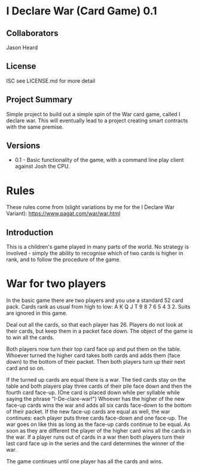 I Declare War (Card Game) 0.1
===

Collaborators
---
Jason Heard

License
---
ISC see LICENSE.md for more detail

Project Summary
---
Simple project to build out a simple spin of the War card game, called I declare war. This will eventually lead to a project creating smart contracts with the same premise.

Versions
---
- 0.1 - Basic functionality of the game, with a command line play client against Josh the CPU.

Rules
======
These rules come from (slight variations by me for the I Declare War Variant):
https://www.pagat.com/war/war.html

Introduction
---

This is a children's game played in many parts of the world. No strategy is involved - simply the ability to recognise which of two cards is higher in rank, and to follow the procedure of the game.

War for two players
======
In the basic game there are two players and you use a standard 52 card pack. Cards rank as usual from high to low: A K Q J T 9 8 7 6 5 4 3 2. Suits are ignored in this game.

Deal out all the cards, so that each player has 26. Players do not look at their cards, but keep them in a packet face down. The object of the game is to win all the cards.

Both players now turn their top card face up and put them on the table. Whoever turned the higher card takes both cards and adds them (face down) to the bottom of their packet. Then both players turn up their next card and so on.

If the turned up cards are equal there is a war. The tied cards stay on the table and both players play three cards of their pile face down and then the fourth card face-up. (One card is placed down while per syllable while saying the phrase "I-De-clare-war!") Whoever has the higher of the new face-up cards wins the war and adds all six cards face-down to the bottom of their packet. If the new face-up cards are equal as well, the war continues: each player puts three cards face-down and one face-up. The war goes on like this as long as the face-up cards continue to be equal. As soon as they are different the player of the higher card wins all the cards in the war. If a player runs out of cards in a war then both players turn their last card face up in the series and the card determines the winner of the war.

The game continues until one player has all the cards and wins.
